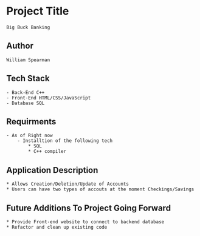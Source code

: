 # Project Title
    Big Buck Banking
## Author
    William Spearman
## Tech Stack
    - Back-End C++
    - Front-End HTML/CSS/JavaScript
    - Database SQL
## Requirments 
    - As of Right now 
        - Installtion of the following tech
            * SQL
            * C++ compiler
## Application Description
    * Allows Creation/Deletion/Update of Accounts
    * Users can have two types of accouts at the moment Checkings/Savings
## Future Additions To Project Going Forward
    * Provide Front-end website to connect to backend database
    * Refactor and clean up existing code 
